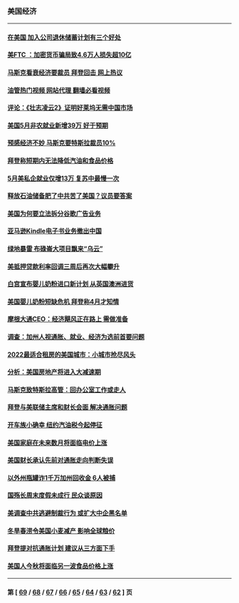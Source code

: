 ### 美国经济
---
#### [在美国 加入公司退休储蓄计划有三个好处](../../pages/ncid1078158/n13752410.md?06050845) 
#### [美FTC ：加密货币骗局致4.6万人损失超10亿](../../pages/ncid1078158/n13751956.md?06050845) 
#### [马斯克看衰经济要裁员 拜登回击 网上热议](../../pages/ncid1078158/n13751961.md?06050845) 
#### [油管热门视频 网站代理 翻墙必看视频](http://209.222.30.114:81/youtube.html?06050845)
#### [评论：《壮志凌云2》证明好莱坞无需中国市场](../../pages/ncid1078158/n13751832.md?06050845) 
#### [美国5月非农就业新增39万 好于预期](../../pages/ncid1078158/n13751734.md?06050845) 
#### [预感经济不妙 马斯克要特斯拉裁员10%](../../pages/ncid1078158/n13751653.md?06050845) 
#### [拜登称短期内无法降低汽油和食品价格](../../pages/ncid1078158/n13751311.md?06050845) 
#### [5月美私企就业仅增13万 复苏中最慢一次](../../pages/ncid1078158/n13751034.md?06050845) 
#### [释放石油储备肥了中共苦了美国？议员要答案](../../pages/ncid1078158/n13751053.md?06050845) 
#### [美国为何要立法拆分谷歌广告业务](../../pages/ncid1078158/n13749738.md?06050845) 
#### [亚马逊Kindle电子书业务撤出中国](../../pages/ncid1078158/n13750981.md?06050845) 
#### [绿地暴雷 布碌崙大项目飘来“乌云”](../../pages/ncid1078158/n13750699.md?06050845) 
#### [美抵押贷款利率回调三周后再次大幅攀升](../../pages/ncid1078158/n13750643.md?06050845) 
#### [白宫宣布婴儿奶粉进口新计划 从英国澳洲进货](../../pages/ncid1078158/n13750585.md?06050845) 
#### [美国婴儿奶粉短缺危机 拜登称4月才知情](../../pages/ncid1078158/n13750499.md?06050845) 
#### [摩根大通CEO：经济飓风正在路上 需做准备](../../pages/ncid1078158/n13750434.md?06050845) 
#### [调查：加州人视通胀、就业、经济为选前首要问题](../../pages/ncid1078158/n13750530.md?06050845) 
#### [2022最适合租房的美国城市：小城市抢尽风头](../../pages/ncid1078158/n13750348.md?06050845) 
#### [分析：美国房地产将进入大减速期](../../pages/ncid1078158/n13750341.md?06050845) 
#### [马斯克致特斯拉高管：回办公室工作或走人](../../pages/ncid1078158/n13750253.md?06050845) 
#### [拜登与美联储主席和财长会面 解决通胀问题](../../pages/ncid1078158/n13750034.md?06050845) 
#### [开车族小确幸 纽约汽油税今起停征](../../pages/ncid1078158/n13749846.md?06050845) 
#### [美国家庭在未来数月将面临电价上涨](../../pages/ncid1078158/n13749694.md?06050845) 
#### [美国财长承认先前对通胀走向判断失误](../../pages/ncid1078158/n13749689.md?06050845) 
#### [以外州瓶罐诈1千万加州回收金 6人被捕](../../pages/ncid1078158/n13749724.md?06050845) 
#### [国殇长周末度假未成行 民众谈原因](../../pages/ncid1078158/n13749682.md?06050845) 
#### [美调查中共逃避制裁行为 或扩大中企黑名单](../../pages/ncid1078158/n13749587.md?06050845) 
#### [冬旱春涝令美国小麦减产 影响全球粮价](../../pages/ncid1078158/n13748815.md?06050845) 
#### [拜登提对抗通胀计划 建议从三方面下手](../../pages/ncid1078158/n13749481.md?06050845) 
#### [美国人今秋将面临另一波食品价格上涨](../../pages/ncid1078158/n13749286.md?06050845) 

---
#### 第 [ [69](./69.md?06050845) / [68](./68.md?06050845) / [67](./67.md?06050845) / [66](./66.md?06050845) / [65](./65.md?06050845) / [64](./64.md?06050845) / [63](./63.md?06050845) / [62](./62.md?06050845) ] 页

